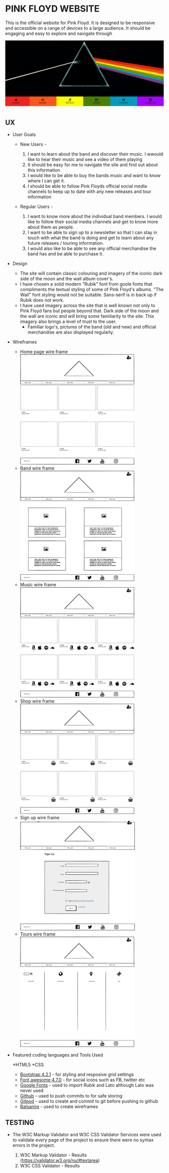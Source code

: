 # PINK FLOYD WEBSITE

This is the official website for Pink Floyd. It is designed to be responsive and accessible on a range of devices to a large audience. It should be engaging and easy to explore and navigate through

![](assets/images/Pink%20Floyd%20Preview.PNG)

## UX

* User Goals

    * New Users - 
        1. I want to learn about the band and discover their music. I wwould like to hear their music and see a video of them playing
        2. It should be easy for me to navigate the site and find out about this information
        3. I would like to be able to buy the bands music and want to know where I can get it.
        4. I should be able to follow Pink Floyds official social media channels to keep up to date with any new releases and tour information 
       
    * Regular Users - 
        1. I want to know more about the individual band members. I would like to follow their social media channels and get to know more about them as people.
        2. I want to be able to sign up to a newsletter so that I can stay in touch with what the band is doing and get to learn about any future releases / touring information.
        3. I would also like to be able to see any official merchandise the band has and be able to purchase it. 
            
* Design

    * The site will contain classic colouring and imagery of the iconic dark side of the moon and the wall album cover's.
    * I have chosen a solid modern "Rubik" font from goole fonts that compliments the textual styling of some of Pink Floyd's albums. "The Wall" font styling would not be suitable. Sans-serif is in back up if Rubik does not work.
    * I have used imagery across the site that is well known not only to Pink Floyd fans but people beyond that. Dark side of the moon and the wall are iconic and will bring some familiarity to the site. This imagery also brings a level of trust to the user.
        * Familiar logo's, pictures of the band (old and new) and official merchandise are also displayed regularly.
        
* Wireframes

    * Home page wire frame <img height="350" src="assets/Wireframes/Home-Page.png" alt="Home-page-wireframe">
    * Band wire frame <img height="350" src="assets/Wireframes/Band.png" alt="Home-page-wireframe">
    * Music wire frame <img height="350" src="assets/Wireframes/Music-Page.png" alt="Home-page-wireframe">
    * Shop wire frame <img height="350" src="assets/Wireframes/Shop.png" alt="Home-page-wireframe">
    * Sign up wire frame <img height="350" src="assets/Wireframes/Subscribe.png" alt="Home-page-wireframe">
    * Tours wire frame <img height="350" src="assets/Wireframes/Tours.png" alt="Home-page-wireframe">
        
* Featured coding languages and Tools Used
    
    *HTML5
    *CSS
    * <a href="https://www.bootstrapcdn.com/">Bootstrap 4.2.1</a> - for styling and resposive grid settings
    * <a href="https://www.bootstrapcdn.com/fontawesome/">Font awesome 4.7.0</a> - for social icons such as FB, twitter etc
    * <a href="https://fonts.google.com/">Google Fonts</a> - used to import Rubik and Lato although Lato was never used
    * <a href="https://github.com/">Github</a> - used to push commits to for safe storing
    * <a href="https://gitpod.io/workspaces/">Gitpod</a> - used to create and commit to git before pushing to github
    * <a href="https://balsamiq.cloud/spaces">Balsamiq</a> - used to create wireframes

## TESTING
    
* The W3C Markup Validator and W3C CSS Validator Services were used to validate every page of the project to ensure there were no syntax errors in the project.

    1. W3C Markup Validator - Results (https://validator.w3.org/nu/#textarea)
    2. W3C CSS Validator - Results
        